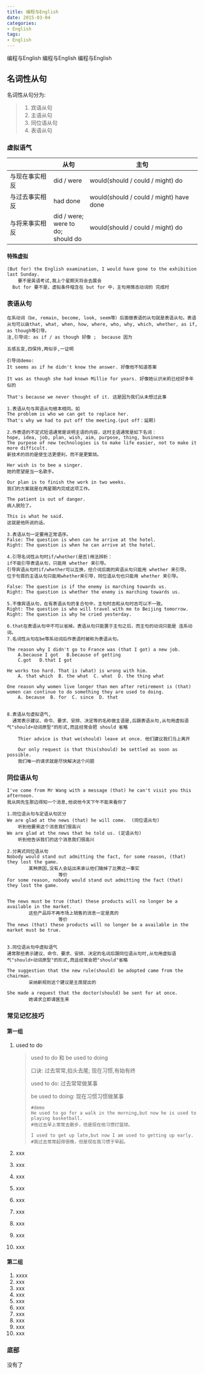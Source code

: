 ```yaml
---
title: 编程与English
date: 2015-03-04
categories: 
- English
tags:
- English
---
```

编程与English
编程与English
编程与English

<!-- more -->

## 名词性从句

名词性从句分为:

> 1. 宾语从句
> 2. 主语从句
> 3. 同位语从句
> 4. 表语从句

### 虚拟语气

|                | 从句                                         | 主句                                    |
| -------------- | -------------------------------------------- | --------------------------------------- |
| 与现在事实相反 | did / were                                   | would(should / could / might) do        |
| 与过去事实相反 | had done                                     | would(should / could / might) have done |
| 与将来事实相反 | did / were; <br />were to do;<br />should do | would(should / could / might) do        |

#### 特殊虚拟

```wiki
(But for) the English examination, I would have gone to the exhibition last Sunday.
	要不是英语考试,我上个星期天将会去展会
  But for 要不是，虚拟条件暗含在 but for 中，主句用情态动词的 完成时
```



### 表语从句

```wiki
在系动词（be, remain, become, look, seem等）后面做表语的从句就是表语从句。表语从句可以由that, what, when, how, where, who, why, which, whether, as if, as though等引导。
注,引导词: as if / as though 好像 ;  because 因为

五感五变,四保持,两似乎,一证明

引导词demo:
It seems as if he didn't know the answer. 好像他不知道答案

It was as though she had known Millie for years. 好像她认识米莉已经好多年似的

That's because we never thought of it. 这是因为我们从未想过此事
```



```wiki
1.表语从句与宾语从句根本相同。如
The problem is who we can get to replace her.
That's why we had to put off the meeting.(put off：延期)

2.作表语的不定式短语通常是说明主语的内容，这时主语通常是如下名词：
hope, idea, job, plan, wish, aim, purpose, thing, business
The purpose of new technologies is to make life easier, not to make it more difficult.
新技术的目的是使生活更便利，而不是更繁琐。

Her wish is to bee a singer.
她的愿望是当一名歌手。

Our plan is to finish the work in two weeks.
我们的方案就是在两星期内完成这项工作。

The patient is out of danger.
病人脱险了。

This is what he said.
这就是他所说的话。

3.表语从句一定要用正常语序。
False: The question is when can he arrive at the hotel.
Right: The question is when he can arrive at the hotel.

4.引导名词性从句时if/whether(是否)用法辨析：
if不能引导表语从句，只能用 whether 来引导。
引导宾语从句时if/whether可以互换，但介词后面的宾语从句只能用 whether 来引导。
位于句首的主语从句只能用whether来引导，同位语从句也只能用 whether 来引导。

False: The question is if the enemy is marching towards us.
Right: The question is whether the enemy is marching towards us.

5.不像宾语从句，在有表语从句的复合句中，主句时态和从句时态可以不一致。
Right: The question is who will travel with me to Beijing tomorrow.
Right: The question is why he cried yesterday.

6.that在表语从句中不可以省掉。表语从句只能置于主句之后，而主句的动词只能是 连系动词。
7.名词性从句在be等系动词后作表语时被称为表语从句。

The reason why I didn't go to France was (that I got) a new job. 
    A.because I got   B.because of getting
    C.got   D.that I got

He works too hard. That is (what) is wrong with him.
	A. that which  B. the what  C. what  D. the thing what

One reason why women live longer than men after retirement is (that) women can continue to do something they are used to doing.
	A. because  B. for  C. since  D. that
	
	
8.表语从句虚拟语气,
  通常表示建议、命令、要求、安排、决定等的名称做主语是,后跟表语从句,从句用虚拟语气"should+动词原型"的形式,而且经常会把 should 省略
  
	Thier advice is that we(should) leave at once. 他们建议我们马上离开
	
	Our only request is that this(should) be settled as soon as possible. 
	我们唯一的请求就是尽快解决这个问题
```

### 同位语从句

```wiki
I've come from Mr Wang with a message (that) he can't visit you this afternoon.
我从网先生那边得知一个消息,他说他今天下午不能来看你了

1.同位语从句与定语从句区分
We are glad at the news (that) he will come.  (同位语从句)
	听到他要来这个消息我们很高兴
We are glad at the news that he told us. (定语从句)
    听到他告诉我们的这个消息我们很高兴
    
2.分离式同位语从句
Nobody would stand out admitting the fact, for some reason, (that) they lost the game.
		某种原因,没有人会站出来承认他们输掉了比赛这一事实
		           等价
For some reason, nobody would stand out admitting the fact (that)  they lost the game.


The news must be true (that) these products will no longer be a available in the market.
		这些产品将不再市场上销售的消息一定是真的
		           等价
The news (that) these products will no longer be a available in the market must be true.


3.同位语从句中虚拟语气
通常那些表示建议、命令、要求、安排、决定的名词后跟同位语从句时,从句用虚拟语气"should+动词原型"的形式,而且经常会把"should"省略

The suggestion that the new rule(should) be adopted came from the chairman. 
		采纳新规则这个建议是主席提出的

She made a request that the doctor(should) be sent for at once.
		她请求立即请医生来

```

### 常见记忆技巧

#### 第一组

1. used to do

   > used to do 和 be used to doing
   >
   > 口诀: 过去常常,掐头去尾;  现在习惯,有始有终
   >
   > used to do: 过去常常做某事
   >
   > be used to doing: 现在习惯习惯做某事
   >
   > ```wiki
   > #demo
   > He used to go for a walk in the morning,but now he is used to playing basketball.
   > #他过去早上常常去散步，但是现在他习惯打篮球。
   > 
   > I used to get up late,but now I am used to getting up early.
   > #我过去常常起得很晚，但是现在我习惯于早起。
   > ```
   >
   > 

2. xxx

3. xxx

4. xxx

5. xxx

6. xxx

7. xxx

8. xxx

9. xxx

10. xxx

#### 第二组

1. xxxx
2. xxx
3. xxx
4. xxx
5. xxx
6. xxx
7. xxx
8. xxx
9. xxx
10. xxx

### 底部

没有了



















